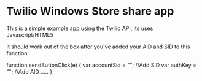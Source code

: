 Twilio Windows Store share app
======

This is a simple example app using the Twilio API, its uses Javascript/HTML5

It should work out of the box after you've added your AID and SID to this function:

 function sendButtonClick(e) {
        var accountSid = ""; //Add SID
        var authKey = ""; //Add AID
  	   .....
      }

